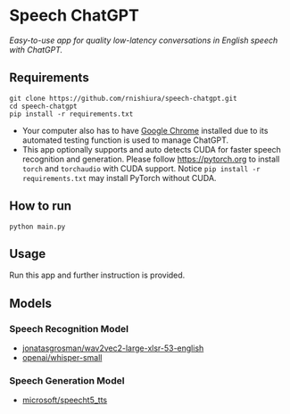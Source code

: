 # Speech ChatGPT
*Easy-to-use app for quality low-latency conversations in English speech with ChatGPT.*

## Requirements
```
git clone https://github.com/rnishiura/speech-chatgpt.git
cd speech-chatgpt
pip install -r requirements.txt
```
* Your computer also has to have [Google Chrome](https://www.google.com/chrome/) installed due to its automated testing function is used to manage ChatGPT.
* This app optionally supports and auto detects CUDA for faster speech recognition and generation. Please follow https://pytorch.org to install `torch` and `torchaudio` with CUDA support. Notice `pip install -r requirements.txt` may install PyTorch without CUDA.

## How to run
```
python main.py
```

## Usage
Run this app and further instruction is provided.

## Models

### Speech Recognition Model
* [jonatasgrosman/wav2vec2-large-xlsr-53-english](https://huggingface.co/jonatasgrosman/wav2vec2-large-xlsr-53-english)
* [openai/whisper-small](https://huggingface.co/openai/whisper-small)

### Speech Generation Model
* [microsoft/speecht5_tts](https://huggingface.co/microsoft/speecht5_tts)

